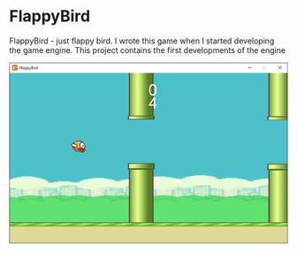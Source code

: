 # FlappyBird

FlappyBird - just flappy bird.
I wrote this game when I started developing the game engine.
This project contains the first developments of the engine

![image](https://github.com/SongToSoft/FlappyBird/blob/master/Images/screenshot.png)
